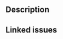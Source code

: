 <!-- markdownlint-disable MD041 -->

## Description

<!--Provide a concise description of the changes made -->

## Linked issues

<!-- Use closing keywords if this PR may resolve an existing issue -->
